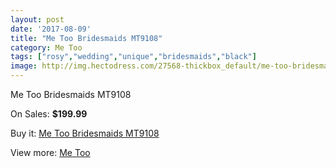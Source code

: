 ```yaml
---
layout: post
date: '2017-08-09'
title: "Me Too Bridesmaids MT9108"
category: Me Too
tags: ["rosy","wedding","unique","bridesmaids","black"]
image: http://img.hectodress.com/27568-thickbox_default/me-too-bridesmaids-mt9108.jpg
---
```

Me Too Bridesmaids MT9108

On Sales: **$199.99**
<a href="https://www.hectodress.com/me-too/12828-me-too-bridesmaids-mt9108.html"><amp-img layout="responsive" width="600" height="600" src="//img.hectodress.com/27568-thickbox_default/me-too-bridesmaids-mt9108.jpg" alt="Me Too Bridesmaids MT9108 0" /></a>
<a href="https://www.hectodress.com/me-too/12828-me-too-bridesmaids-mt9108.html"><amp-img layout="responsive" width="600" height="600" src="//img.hectodress.com/27569-thickbox_default/me-too-bridesmaids-mt9108.jpg" alt="Me Too Bridesmaids MT9108 1" /></a>

Buy it: [Me Too Bridesmaids MT9108](https://www.hectodress.com/me-too/12828-me-too-bridesmaids-mt9108.html "Me Too Bridesmaids MT9108")

View more: [Me Too](https://www.hectodress.com/196-me-too "Me Too")